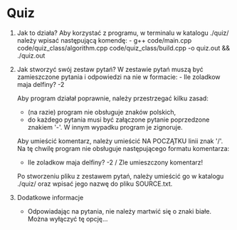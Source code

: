 # Quiz

1. Jak to działa?
      Aby korzystać z programu, w terminalu w katalogu ./quiz/ należy wpisać następującą komendę:
       - g++ code/main.cpp code/quiz_class/algorithm.cpp code/quiz_class/build.cpp -o quiz.out && ./quiz.out
2. Jak stworzyć swój zestaw pytań?
      W zestawie pytań muszą być zamieszczone pytania i odpowiedzi na nie w formacie:
       - Ile zoladkow maja delfiny?  -2

      Aby program działał poprawnie, należy przestrzegać kilku zasad:
      - (na razie) program nie obsługuje znaków polskich,
      - do każdego pytania musi być załączone pytanie poprzedzone znakiem '-'. W innym wypadku program je zignoruje.

      Aby umieścić komentarz, należy umieścić NA POCZĄTKU linii znak '/'. Na tę chwilę program nie obsługuje następującego formatu komentarza:
      - Ile zoladkow maja delfiny?      -2  / Zle umieszczony komentarz!

      Po stworzeniu pliku z zestawem pytań, należy umieścić go w katalogu ./quiz/ oraz wpisać jego nazwę do pliku SOURCE.txt.

3. Dodatkowe informacje
      - Odpowiadając na pytania, nie należy martwić się o znaki białe. Można wyłączyć tę opcję... 
